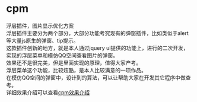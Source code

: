 # cpm
浮层插件，图片显示优化方案<br />
浮层插件主要分为两个部分，大部分功能考究现有的弹窗插件，比如类似于alert等大量js原生的弹窗、tip提示。<br />
这款插件创新的地方，就是本人通过jquery ui提供的功能上，进行的二次开发，实现的浮层菜单和模仿QQ空间查看图片的弹窗。<br />
效果还不是很完美，但是里面实现的原理，值得大家产考。<br />
浮层菜单这个功能，比较炫酷，是本人比较满意的一项作品。<br />
在模仿QQ空间的弹窗中，设计到的算法，可以让帮助大家在开发其它程序中做查考。<br />
详细效果介绍可以查看<a href="http://www.cnblogs.com/xiashuo-he/p/4437103.html">cpm效果介绍</a><br />
